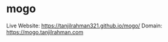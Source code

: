 # mogo 

Live Website: https://tanjilrahman321.github.io/mogo/ 
Domain: https://mogo.tanjilrahman.com

